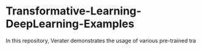 # Transformative-Learning-DeepLearning-Examples
In this repository, Verater demonstrates the usage of various pre-trained tra
